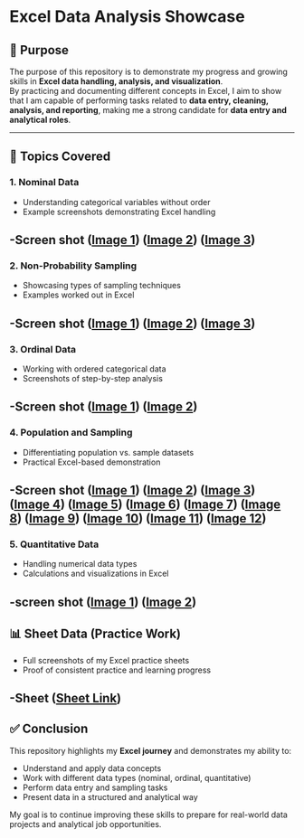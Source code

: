 # Excel Data Analysis Showcase  

## 🎯 Purpose  
The purpose of this repository is to demonstrate my progress and growing skills in **Excel data handling, analysis, and visualization**.  
By practicing and documenting different concepts in Excel, I aim to show that I am capable of performing tasks related to **data entry, cleaning, analysis, and reporting**, making me a strong candidate for **data entry and analytical roles**.  

---

## 📂 Topics Covered  

### 1. Nominal Data  
- Understanding categorical variables without order  
- Example screenshots demonstrating Excel handling  

-Screen shot
 ([Image 1](ss/ss1.png))
 ([Image 2](ss/ss2.png))
 ([Image 3](ss/ss3.png))
---

### 2. Non-Probability Sampling  
- Showcasing types of sampling techniques  
- Examples worked out in Excel  

-Screen shot
 ([Image 1](ss/ss4.png))
 ([Image 2](ss/ss5.png))
 ([Image 3](ss/ss6.png))
---

### 3. Ordinal Data  
- Working with ordered categorical data  
- Screenshots of step-by-step analysis  

-Screen shot
 ([Image 1](ss/ss7.png))
 ([Image 2](ss/ss8.png))
---

### 4. Population and Sampling  
- Differentiating population vs. sample datasets  
- Practical Excel-based demonstration  

-Screen shot
 ([Image 1](ss/ss9.png))
 ([Image 2](ss/ss10.png))
 ([Image 3](ss/ss11.png))
 ([Image 4](ss/ss12.png))
 ([Image 5](ss/ss13.png))
 ([Image 6](ss/ss14.png))
 ([Image 7](ss/ss15.png))
 ([Image 8](ss/ss16.png))
 ([Image 9](ss/ss17.png))
 ([Image 10](ss/ss18.png))
 ([Image 11](ss/ss19.png))
 ([Image 12](ss/ss20.png))
---

### 5. Quantitative Data  
- Handling numerical data types  
- Calculations and visualizations in Excel  

-screen shot
 ([Image 1](ss/ss21.png))
 ([Image 2](ss/ss22.png))
---

## 📊 Sheet Data (Practice Work)  
- Full screenshots of my Excel practice sheets  
- Proof of consistent practice and learning progress  

-Sheet
([Sheet Link](/Nominal%20Data.xlsx))
---

## ✅ Conclusion  
This repository highlights my **Excel journey** and demonstrates my ability to:  
- Understand and apply data concepts  
- Work with different data types (nominal, ordinal, quantitative)  
- Perform data entry and sampling tasks  
- Present data in a structured and analytical way  

My goal is to continue improving these skills to prepare for real-world data projects and analytical job opportunities.  


